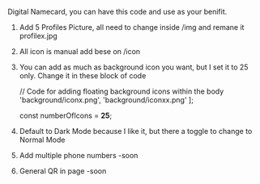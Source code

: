 Digital Namecard, you can have this code and use as your benifit.

1. Add 5 Profiles Picture, all need to change inside /img and remane it profilex.jpg
2. All icon is manual add bese on /icon
3. You can add as much as background icon you want, but I set it to 25 only. Change it in these block of code


    // Code for adding floating background icons within the body
        'background/iconx.png',
        'background/iconxx.png'
    ];

    const numberOfIcons = **25**;
4. Default to Dark Mode because I like it, but there a toggle to change to Normal Mode

5. Add multiple phone numbers -soon
6. General QR in page -soon